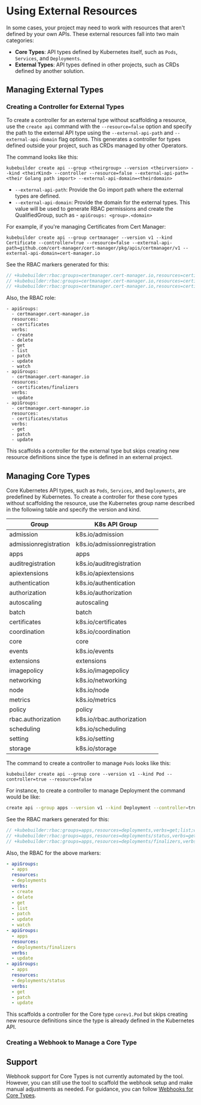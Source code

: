 # Using External Resources

In some cases, your project may need to work with resources that aren't defined by your own APIs.
These external resources fall into two main categories:

- **Core Types**: API types defined by Kubernetes itself, such as `Pods`, `Services`, and `Deployments`.
- **External Types**: API types defined in other projects, such as CRDs defined by another solution.

## Managing External Types

### Creating a Controller for External Types

To create a controller for an external type without scaffolding a resource,
use the `create api` command with the `--resource=false` option and specify the path to the
external API type using the `--external-api-path` and `--external-api-domain` flag options.
This generates a controller for types defined outside your project,
such as CRDs managed by other Operators.

The command looks like this:

```shell
kubebuilder create api --group <theirgroup> --version <theirversion> --kind <theirKind> --controller --resource=false --external-api-path=<their Golang path import> --external-api-domain=<theirdomain>
```

- `--external-api-path`: Provide the Go import path where the external types are defined.
- `--external-api-domain`:  Provide the domain for the external types. This value will be used to generate RBAC permissions and create the QualifiedGroup, such as - `apiGroups: <group>.<domain>`

For example, if you're managing Certificates from Cert Manager:

```shell
kubebuilder create api --group certmanager --version v1 --kind Certificate --controller=true --resource=false --external-api-path=github.com/cert-manager/cert-manager/pkg/apis/certmanager/v1 --external-api-domain=cert-manager.io
```

See the RBAC markers generated for this:

```go
// +kubebuilder:rbac:groups=certmanager.cert-manager.io,resources=certificates,verbs=get;list;watch;create;update;patch;delete
// +kubebuilder:rbac:groups=certmanager.cert-manager.io,resources=certificates/status,verbs=get;update;patch
// +kubebuilder:rbac:groups=certmanager.cert-manager.io,resources=certificates/finalizers,verbs=update
```

Also, the RBAC role:

```ymal
- apiGroups:
  - certmanager.cert-manager.io
  resources:
  - certificates
  verbs:
  - create
  - delete
  - get
  - list
  - patch
  - update
  - watch
- apiGroups:
  - certmanager.cert-manager.io
  resources:
  - certificates/finalizers
  verbs:
  - update
- apiGroups:
  - certmanager.cert-manager.io
  resources:
  - certificates/status
  verbs:
  - get
  - patch
  - update
```

This scaffolds a controller for the external type but skips creating new resource
definitions since the type is defined in an external project.

## Managing Core Types

Core Kubernetes API types, such as `Pods`, `Services`, and `Deployments`, are predefined by Kubernetes.
To create a controller for these core types without scaffolding the resource,
use the Kubernetes group name described in the following
table and specify the version and kind.

| Group                    | K8s API Group            |
|---------------------------|------------------------------------|
| admission                 | k8s.io/admission                  |
| admissionregistration      | k8s.io/admissionregistration      |
| apps                      | apps                              |
| auditregistration          | k8s.io/auditregistration          |
| apiextensions              | k8s.io/apiextensions              |
| authentication             | k8s.io/authentication             |
| authorization              | k8s.io/authorization              |
| autoscaling                | autoscaling                       |
| batch                     | batch                             |
| certificates               | k8s.io/certificates               |
| coordination               | k8s.io/coordination               |
| core                      | core                              |
| events                    | k8s.io/events                     |
| extensions                | extensions                        |
| imagepolicy               | k8s.io/imagepolicy                |
| networking                | k8s.io/networking                 |
| node                      | k8s.io/node                       |
| metrics                   | k8s.io/metrics                    |
| policy                    | policy                            |
| rbac.authorization        | k8s.io/rbac.authorization         |
| scheduling                | k8s.io/scheduling                 |
| setting                   | k8s.io/setting                    |
| storage                   | k8s.io/storage                    |

The command to create a controller to manage `Pods` looks like this:

```shell
kubebuilder create api --group core --version v1 --kind Pod --controller=true --resource=false
```

For instance, to create a controller to manage Deployment the command would be like:

```sh
create api --group apps --version v1 --kind Deployment --controller=true --resource=false
```

See the RBAC markers generated for this:

```go
// +kubebuilder:rbac:groups=apps,resources=deployments,verbs=get;list;watch;create;update;patch;delete
// +kubebuilder:rbac:groups=apps,resources=deployments/status,verbs=get;update;patch
// +kubebuilder:rbac:groups=apps,resources=deployments/finalizers,verbs=update
```

Also, the RBAC for the above markers:

```yaml
- apiGroups:
  - apps
  resources:
  - deployments
  verbs:
  - create
  - delete
  - get
  - list
  - patch
  - update
  - watch
- apiGroups:
  - apps
  resources:
  - deployments/finalizers
  verbs:
  - update
- apiGroups:
  - apps
  resources:
  - deployments/status
  verbs:
  - get
  - patch
  - update
```

This scaffolds a controller for the Core type `corev1.Pod` but skips creating new resource
definitions since the type is already defined in the Kubernetes API.

### Creating a Webhook to Manage a Core Type

<aside>
<H1> Support </H1>

Webhook support for Core Types is not currently automated by the tool. However, you can still use the tool to scaffold the webhook setup and make manual adjustments as needed. For guidance, you can follow [Webhooks for Core Types][webhook-for-core-types].

</aside>

[webhook-for-core-types]: ./webhook-for-core-types.md
